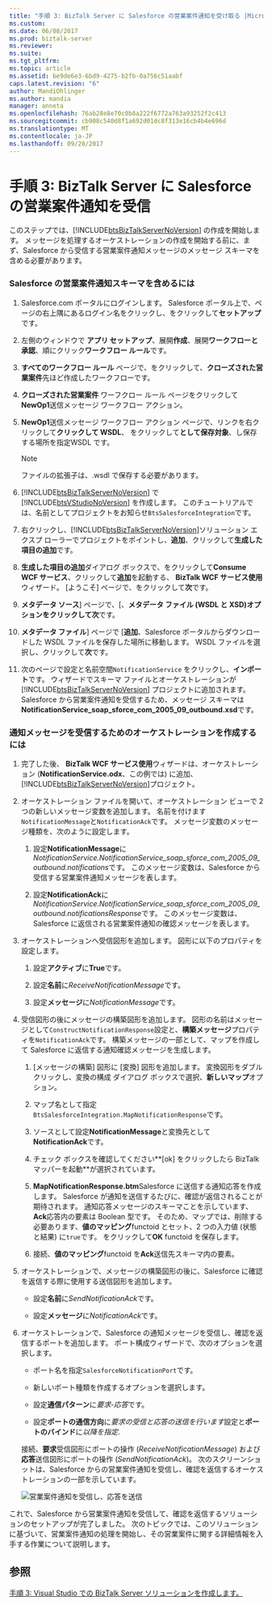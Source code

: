 ```yaml
---
title: "手順 3: BizTalk Server に Salesforce の営業案件通知を受け取る |Microsoft ドキュメント"
ms.custom: 
ms.date: 06/08/2017
ms.prod: biztalk-server
ms.reviewer: 
ms.suite: 
ms.tgt_pltfrm: 
ms.topic: article
ms.assetid: be9de6e3-6bd9-4275-b2fb-0a756c51aabf
caps.latest.revision: "6"
author: MandiOhlinger
ms.author: mandia
manager: anneta
ms.openlocfilehash: 76ab28e8e70c0b8a222f6772a763a93252f2c413
ms.sourcegitcommit: cb908c540d8f1a692d01dc8f313e16cb4b4e696d
ms.translationtype: MT
ms.contentlocale: ja-JP
ms.lasthandoff: 09/20/2017
---
```

# <a name="step-3a-receive-salesforce-opportunity-notification-into-biztalk-server"></a>手順 3: BizTalk Server に Salesforce の営業案件通知を受信
このステップでは、[!INCLUDE[btsBizTalkServerNoVersion](../includes/btsbiztalkservernoversion-md.md)] の作成を開始します。 メッセージを処理するオーケストレーションの作成を開始する前に、まず、Salesforce から受信する営業案件通知メッセージのメッセージ スキーマを含める必要があります。  
  
### <a name="to-include-the-salesforce-opportunities-notification-schema"></a>Salesforce の営業案件通知スキーマを含めるには  
  
1.  Salesforce.com ポータルにログインします。 Salesforce ポータル上で、ページの右上隅にあるログイン名をクリックし、をクリックして**セットアップ**です。  
  
2.  左側のウィンドウで **アプリ セットアップ**、展開**作成**、展開**ワークフローと承認**、順にクリック**ワークフロー ルール**です。  
  
3.  **すべてのワークフロー ルール** ページで、をクリックして、**クローズされた営業案件**先ほど作成したワークフローです。  
  
4.  **クローズされた営業案件** ワーフクロー ルール ページをクリックして**NewOp1**送信メッセージ ワークフロー アクション。  
  
5.  **NewOp1**送信メッセージ ワークフロー アクション ページで、リンクを右クリックして**クリックして WSDL**、 をクリックして**として保存対象**、し保存する場所を指定WSDL です。  
  
    > [!NOTE]
    >  ファイルの拡張子は、.wsdl で保存する必要があります。  
  
6.  [!INCLUDE[btsBizTalkServerNoVersion](../includes/btsbiztalkservernoversion-md.md)] で [!INCLUDE[btsVStudioNoVersion](../includes/btsvstudionoversion-md.md)] を作成します。 このチュートリアルでは、名前としてプロジェクトをお知らせ`BtsSalesforceIntegration`です。  
  
7.  右クリックし、[!INCLUDE[btsBizTalkServerNoVersion](../includes/btsbiztalkservernoversion-md.md)]ソリューション エクスプ ローラーでプロジェクトをポイントし、**追加**、クリックして**生成した項目の追加**です。  
  
8.  **生成した項目の追加**ダイアログ ボックスで、をクリックして**Consume WCF サービス**、クリックして**追加**を起動する、 **BizTalk WCF サービス使用**ウィザード。 [ようこそ] ページで、をクリックして**次**です。  
  
9. **メタデータ ソース**] ページで、[、**メタデータ ファイル (WSDL と XSD)**オプションをクリックして**次**です。  
  
10. **メタデータ ファイル**] ページで [**追加**、Salesforce ポータルからダウンロードした WSDL ファイルを保存した場所に移動します。 WSDL ファイルを選択し、クリックして**次**です。  
  
11. 次のページで設定と名前空間`NotificationService` をクリックし、**インポート**です。 ウィザードでスキーマ ファイルとオーケストレーションが [!INCLUDE[btsBizTalkServerNoVersion](../includes/btsbiztalkservernoversion-md.md)] プロジェクトに追加されます。 Salesforce から営業案件通知を受信するため、メッセージ スキーマは**NotificationService_soap_sforce_com_2005_09_outbound.xsd**です。  
  
### <a name="to-create-an-orchestration-to-receive-the-notification-message"></a>通知メッセージを受信するためのオーケストレーションを作成するには  
  
1.  完了した後、 **BizTalk WCF サービス使用**ウィザードは、オーケストレーション (**NotificationService.odx**、この例では) に追加、[!INCLUDE[btsBizTalkServerNoVersion](../includes/btsbiztalkservernoversion-md.md)]プロジェクト。  
  
2.  オーケストレーション ファイルを開いて、オーケストレーション ビューで 2 つの新しいメッセージ変数を追加します。 名前を付けます`NotificationMessage`と`NotificationAck`です。 メッセージ変数のメッセージ種類を、次のように設定します。  
  
    1.  設定**NotificationMessage**に*NotificationService.NotificationService_soap_sforce_com_2005_09_outbound.notifications*です。 このメッセージ変数は、Salesforce から受信する営業案件通知メッセージを表します。  
  
    2.  設定**NotificationAck**に*NotificationService.NotificationService_soap_sforce_com_2005_09_outbound.notificationsResponse*です。 このメッセージ変数は、Salesforce に返信される営業案件通知の確認メッセージを表します。  
  
3.  オーケストレーションへ受信図形を追加します。 図形に以下のプロパティを設定します。  
  
    1.  設定**アクティブ**に**True**です。  
  
    2.  設定**名前**に*ReceiveNotificationMessage*です。  
  
    3.  設定**メッセージ**に*NotificationMessage*です。  
  
4.  受信図形の後にメッセージの構築図形を追加します。 図形の名前はメッセージとして`ConstructNotificationResponse`設定と、**構築メッセージ**プロパティを`NotificationAck`です。 構築メッセージの一部として、マップを作成して Salesforce に返信する通知確認メッセージを生成します。  
  
    1.  [メッセージの構築] 図形に [変換] 図形を追加します。 変換図形をダブルクリックし、変換の構成 ダイアログ ボックスで選択、**新しいマップ**オプション。  
  
    2.  マップ名として指定`BtsSalesforceIntegration.MapNotificationResponse`です。  
  
    3.  ソースとして設定**NotificationMessage**と変換先として**NotificationAck**です。  
  
    4.  チェック ボックスを確認してください**[ok] をクリックしたら BizTalk マッパーを起動**が選択されています。  
  
    5.  **MapNotificationResponse.btm**Salesforce に送信する通知応答を作成します。 Salesforce が通知を送信するたびに、確認が返信されることが期待されます。 通知応答メッセージのスキーマことを示しています、 **Ack**応答内の要素は Boolean 型です。 そのため、マップでは、削除する必要あります、**値のマッピング**functoid とセット、2 つの入力値 (状態と結果) に`true`です。 をクリックして**OK** functoid を保存します。  
  
    6.  接続、**値のマッピング**functoid を**Ack**送信先スキーマ内の要素。  
  
5.  オーケストレーションで、メッセージの構築図形の後に、Salesforce に確認を返信する際に使用する送信図形を追加します。  
  
    -   設定**名前**に*SendNotificationAck*です。  
  
    -   設定**メッセージ**に*NotificationAck*です。  
  
6.  オーケストレーションで、Salesforce の通知メッセージを受信し、確認を返信するポートを追加します。 ポート構成ウィザードで、次のオプションを選択します。  
  
    -   ポート名を指定`SalesforceNotificationPort`です。  
  
    -   新しいポート種類を作成するオプションを選択します。  
  
    -   設定**通信パターン**に*要求-応答*です。  
  
    -   設定**ポートの通信方向**に*要求の受信と応答の送信を行います*設定と**ポートのバインド**に*以降を指定*.  
  
     接続、**要求**受信図形にポートの操作 (*ReceiveNotificationMessage*) および**応答**送信図形にポートの操作 (*SendNotificationAck*)。 次のスクリーンショットは、Salesforce からの営業案件通知を受信し、確認を返信するオーケストレーションの一部を示しています。  
  
     ![営業案件通知を受信し、応答を送信](../core/media/bts-sf-recvnotificationorch.jpg "BTS_SF_RecvNotificationOrch")  
  
 これで、Salesforce から営業案件通知を受信して、確認を返信するソリューションのセットアップが完了しました。 次のトピックでは、このソリューションに基づいて、営業案件通知の処理を開始し、その営業案件に関する詳細情報を入手する作業について説明します。  
  
## <a name="see-also"></a>参照  
 [手順 3: Visual Studio での BizTalk Server ソリューションを作成します。](../core/step-3-create-the-biztalk-server-solution-in-visual-studio.md)